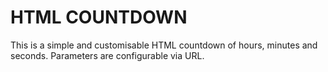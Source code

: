 # HTML COUNTDOWN
This is a simple and customisable HTML countdown of hours, minutes and seconds.
Parameters are configurable via URL.


